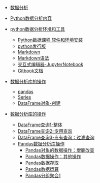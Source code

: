 * [数据分析](README.md)
* [Python数据分析内容](Python数据分析序言/内容序言.md)

* [python数据分析环境和工具]()
    * [Python数据课程 软件和环境安装](python数据分析环境和工具/Python数据课程软件和环境安装.md)
    * [python发行版](python数据分析环境和工具/python发行版.md)
    * [Markdown](python数据分析环境和工具/Markdown.md)
    * [Markdown语法](python数据分析环境和工具/Markdown语法.md)
    * [交互式编辑器-JupyterNotebook](python数据分析环境和工具/交互式编辑器-JupyterNotebook.md)
    * [Gitbook文档](python数据分析环境和工具/Gitbook文档.md)

* [数据分析库的操作]()
    * [pandas](数据分析库的初步认识/Pandas创建.md)
    * [Series](数据分析库的初步认识/Series创建.md)
    * [DataFrame对象-创建](数据分析库的初步认识/DataFrame创建.md)

* [数据分析库的操作]()
    * [DataFrame查询1-整体](数据分析库的操作/DataFrame查询1-整体.md)
    * [DataFrame查询2-专用查询](数据分析库的操作/DataFrame查询2-专用查询.md)
    * [DataFrame查询3-专有查询：过滤查询](数据分析库的操作/DataFrame查询3-专有查询：过滤查询.md)
    * [Pandas数据分析库操作]()
        * [Pandas对象的数据操作：增删改查](数据分析库的操作/Pandas对象的数据操作：增删改查.md)
        * [Pandas数据操作：其他操作](数据分析库的操作/Pandas数据操作：其他操作.md)
        * [Pandas数据存取](数据分析库的操作/1Pandas数据存取.md)
        * [Pandas数据运算](数据分析库的操作/2Pandas数据运算.md)
        * [Pandas分组聚合1](数据分析库的操作/3Pandas分组聚合1.md)










